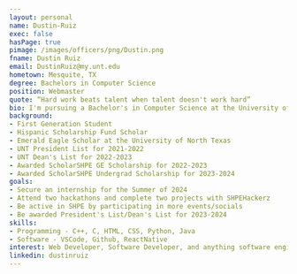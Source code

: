 ```yaml
---
layout: personal
name: Dustin-Ruiz
exec: false
hasPage: true 
pimage: /images/officers/png/Dustin.png
fname: Dustin Ruiz 
email: DustinRuiz@my.unt.edu
hometown: Mesquite, TX
degree: Bachelors in Computer Science
position: Webmaster 
quote: “Hard work beats talent when talent doesn't work hard”
bio: I'm pursuing a Bachelor's in Computer Science at the University of North Texas. Currently, I'm in my third year, and I'm excited to learn more as I advance through my degree. I'm a leader in SHPE UNT as Webmaster, and also leading SHPEHackerz for this 2023-2024 school year. 
background:
- First Generation Student
- Hispanic Scholarship Fund Scholar
- Emerald Eagle Scholar at the University of North Texas
- UNT President List for 2021-2022
- UNT Dean's List for 2022-2023
- Awarded ScholarSHPE GE Scholarship for 2022-2023
- Awarded ScholarSHPE Undergrad Scholarship for 2023-2024
goals:
- Secure an internship for the Summer of 2024
- Attend two hackathons and complete two projects with SHPEHackerz
- Be active in SHPE by participating in more events/socials
- Be awarded President's List/Dean's List for 2023-2024
skills:
- Programming - C++, C, HTML, CSS, Python, Java
- Software - VSCode, Github, ReactNative
interest: Web Developer, Software Developer, and anything software engineering related.
linkedin: dustinruiz
---
```

